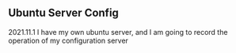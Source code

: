 ## Ubuntu Server Config  
2021.11.1 I have my own ubuntu server, and I am going to record the operation of my configuration server
